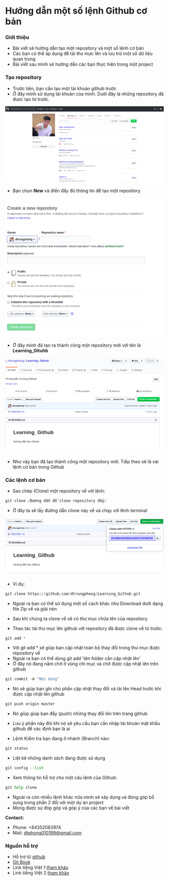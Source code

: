
# Hướng dẫn một số lệnh Github cơ bản

### Giới thiệu

- Bài viết sẽ hướng dẫn tạo một repository và một số lệnh cơ bản
- Các bạn có thể áp dụng để tải thư mực lên và lưu trữ một số  dữ liệu quan trọng
- Bài viết sau mình sẽ hướng dẫn các bạn thực hiện trong một project

### Tạo repository

- Trước tiên, bạn cần tạo một tài khoản github trước
- Ở đây mình sử dụng tài khoản của mình. Dưới đây là những repository đã được tạo từ trước.

![image_repository](https://github.com/dtrungphong/Learning_Github/blob/master/Basic_Command/image/image_repository.png)

- Bạn chọn **New** và điền đầy đủ thông tin để tạo một repository

![image_new_respository](https://github.com/dtrungphong/Learning_Github/blob/master/Basic_Command/image/image_new_respo.png)

- Ở đây mình đã tạo ra thành công một repository mới với tên là **Learning_Gituhb**

![image_complete_new_respo](https://github.com/dtrungphong/Learning_Github/blob/master/Basic_Command/image/complete_new_respo.png)

- Như vậy bạn đã tạo thành công một repository mới. Tiếp theo sẽ là vài lệnh cơ bản trong Github

### Các lệnh cơ bản

- Sao chép (Clone) một repository về với lệnh:


```python
git clone /Đường dẫn để clone repository đấy/
```

   - Ở đây ta sẽ lấy đường dẫn clone này về và chạy với lênh terminal 

![image_clone](https://github.com/dtrungphong/Learning_Github/blob/master/Basic_Command/image/image_clone.png)

   - Ví dụ:


```python
git clone https://github.com/dtrungphong/Learning_Github.git  
```

   - Ngoài ra bạn có thể sử dụng một số cách khác như Download dưới dạng file Zip về và giải nén
   - Sau khi chúng ta clone về sẽ có thư mục chứa tên của repository

- Thao tác tải thư mục lên github với repository đã được clone về từ trước:


```python
git add *
```

   - Với git add * sẽ giúp bạn cập nhật toàn bộ thay đổi trong thư mục được repository về
   - Ngoài ra bạn có thể dùng git add 'tên folder cần cập nhật lên'
   - Ở đây nó đang nằm chờ ở vùng chỉ mục và chờ được cập nhật lên trên github


```python
git commit -m "Nội dung"
```

   - Nó sẽ giúp bạn ghi chú phần cập nhật thay đổi và tải lên Head trước khi được cập nhật lên github


```python
git push origin master
```

   - Nó giúp giúp bạn đẩy (push) những thay đổi lên trên trang github
   - Lưu ý phần này đôi khi nó sẽ yêu cầu bạn cần nhập tài khoản mật khẩu github để xác định bạn là ai

- Lệnh Kiểm tra bạn đang ở nhánh (Branch) nào:


```python
git status
```

- Liệt kê những danh sách đang được sử dụng 


```python
git config --list
```

- Xem thông tin hỗ trợ cho một câu lệnh của Github:


```python
git help clone
```

- Ngoài ra còn nhiều lệnh khác nữa mình sẽ xây dựng và đóng góp bổ sung trong phần 2 đối với một dự án project
- Mong được sự đóp góp và góp ý của các bạn về bài viết

**Contact:**
- Phone: +84352083974
- Mail: dtphong010199@gmail.com

### Nguồn hỗ trợ

- Hỗ trợ từ [github](https://help.github.com/en)
- [Git Book](https://book.git-scm.com/)
- Link tiếng Việt 1 [tham khảo](https://rogerdudler.github.io/git-guide/index.vi.html)
- Link tiếng Việt 2 [tham khảo](https://viblo.asia/p/tap-hop-nhung-cau-lenh-git-huu-dung-dWrvwWr2vw38)
